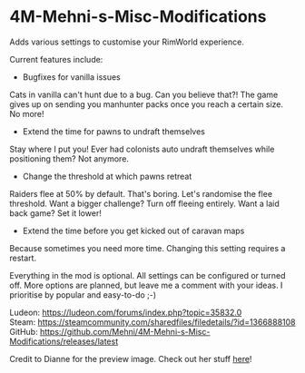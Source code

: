 # 4M-Mehni-s-Misc-Modifications

Adds various settings to customise your RimWorld experience.

Current features include:

- Bugfixes for vanilla issues

Cats in vanilla can't hunt due to a bug. Can you believe that?!
The game gives up on sending you manhunter packs once you reach a certain size. No more!

- Extend the time for pawns to undraft themselves

Stay where I put you!
Ever had colonists auto undraft themselves while positioning them? Not anymore.

- Change the threshold at which pawns retreat

Raiders flee at 50% by default. That's boring. Let's randomise the flee threshold.
Want a bigger challenge? Turn off fleeing entirely. Want a laid back game? Set it lower!

- Extend the time before you get kicked out of caravan maps

Because sometimes you need more time. Changing this setting requires a restart.

Everything in the mod is optional. All settings can be configured or turned off. More options are planned, but leave me a comment with your ideas. I prioritise by popular and easy-to-do ;-)

Ludeon: https://ludeon.com/forums/index.php?topic=35832.0  
Steam: https://steamcommunity.com/sharedfiles/filedetails/?id=1366888108  
GitHub: https://github.com/Mehni/4M-Mehni-s-Misc-Modifications/releases/latest  

Credit to Dianne for the preview image. Check out her stuff [here](https://steamcommunity.com/id/diannetea/myworkshopfiles/?appid=294100)!